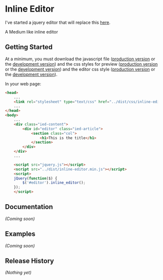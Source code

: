 # Inline Editor

I've started a jquery editor that will replace this [here](https://github.com/alsofronie/meditor).

A Medium like inline editor

## Getting Started
At a minimum, you must download the javascript file ([production version][minjs] or the [development version][maxjs])
and the css styles for preview ([production version][mincssp] or the [development version][maxcssp]) and the
editor css style ([production version][mincsse] or the [development version][maxcsse]).

[minjs]: https://raw.githubusercontent.com/alsofronie/inline-editor/master/dist/inline-editor.min.js
[maxjs]: https://raw.githubusercontent.com/alsofronie/inline-editor/master/dist/inline-editor.js
[mincssp]: https://raw.githubusercontent.com/alsofronie/inline-editor/master/dist/css/inline-frontend.min.css
[maxcssp]: https://raw.githubusercontent.com/alsofronie/inline-editor/master/dist/css/inline-frontend.css
[mincsse]: https://raw.githubusercontent.com/alsofronie/inline-editor/master/dist/css/inline-editor-frontend.min.css
[maxcsse]: https://raw.githubusercontent.com/alsofronie/inline-editor/master/dist/css/inline-editor-frontend.css

In your web page:

```html
<head>
	...
	<link rel="stylesheet" type="text/css" href="../dist/css/inline-editor-frontend.min.css" />
	...
</head>
<body>
	...
	<div class="ied-content">
		<div id="editor" class="ied-article">
			<section class="col">
				<h1>This is the title</h1>
			</section>
		</div>
	</div>
	...

	<script src="jquery.js"></script>
	<script src="../dist/inline-editor.min.js"></script>
	<script>
	jQuery(function($) {
		$('#editor').inline_editor();
	});
	</script>
```

## Documentation
_(Coming soon)_

## Examples
_(Coming soon)_

## Release History
_(Nothing yet)_
